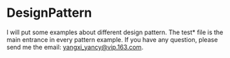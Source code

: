# DesignPattern

I will put some examples about different design pattern. The test* file is the main entrance in every pattern example. If you have any question, please send me the email: yangxi_yancy@vip.163.com. 
